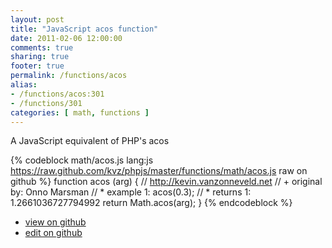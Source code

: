 ```yaml
---
layout: post
title: "JavaScript acos function"
date: 2011-02-06 12:00:00
comments: true
sharing: true
footer: true
permalink: /functions/acos
alias:
- /functions/acos:301
- /functions/301
categories: [ math, functions ]
---
```

A JavaScript equivalent of PHP's acos
<!-- more -->
{% codeblock math/acos.js lang:js https://raw.github.com/kvz/phpjs/master/functions/math/acos.js raw on github %}
function acos (arg) {
    // http://kevin.vanzonneveld.net
    // +   original by: Onno Marsman
    // *     example 1: acos(0.3);
    // *     returns 1: 1.2661036727794992
    return Math.acos(arg);
}
{% endcodeblock %}
<ul>
 <li><a href="https://github.com/kvz/phpjs/blob/master/functions/math/acos.js">view on github</a></li>
 <li><a href="https://github.com/kvz/phpjs/edit/master/functions/math/acos.js">edit on github</a></li>
</ul>
